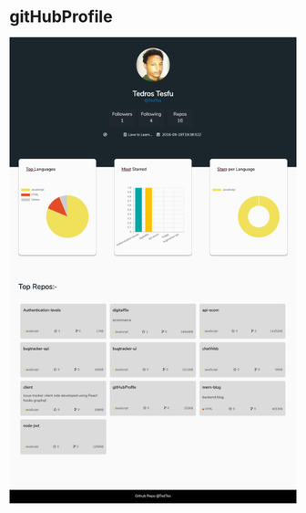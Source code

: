 # gitHubProfile


![alt text](https://github.com/TedTes/gitHubProfile/blob/master/images/gitprofile-tedi.png)

